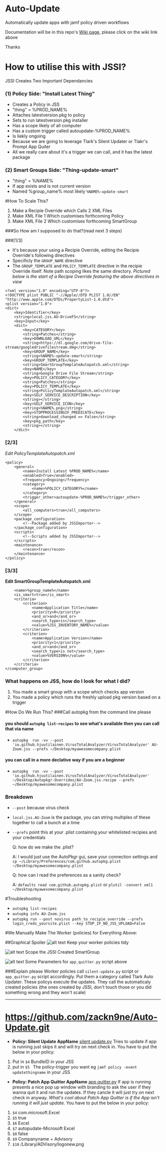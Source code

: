 # Auto-Update
Automatically update apps with jamf policy driven workflows


Documentation will be in this repo's [Wiki page](https://github.com/t-lark/Auto-Update/wiki), please click on the wiki link above

Thanks

# How to utilise this with JSSI?
JSSI Creates Two Important Dependancies
### (1) Policy Side: "Install Latest Thing"
* Creates a Policy in JSS
* "thing" = %PROD_NAME%
* Attaches latestversion.pkg to policy 
* Sets to run latestversion.pkg installer
* Has a scope likely of all computer
* Has a custom trigger called autoupdate-%PROD_NAME%
* Is liekly ongoing
* Because we are going to leverage Tlark's Silent Updater or Tlakr's Prompt App Quiter
* All we really care about it's a trigger we can call, and it has the latest package

### (2) Smart Groups Side: "Thing-update-smart"
* "thing" = %NAME%
* If app exists and is not current version
* Named %group_name% most likely `%NAME%-update-smart`

#How To Scale This?
1. Make a Recipie Override which Calls 2 XML Files
2. Make XML File 1 Which customises forthcoming Policy
3. Make XML File 2 Which customises forthcoming SmartGroup


###So How am I supposed to do that?(read next 3 steps) 

###[1/3]
* It's because your using a Recipie Override, editing the Recipie Override's following directives
* Specificly the `GROUP_NAME` directive
* The `GROUP_TEMPLATE` and `POLICY_TEMPLATE`
 directive in the recipie Override itself. Note path scoping likes the same directory. _Pictured below is the start of a Recipie Override featuring the above directives in view_

```
<?xml version="1.0" encoding="UTF-8"?>
<!DOCTYPE plist PUBLIC "-//Apple//DTD PLIST 1.0//EN" "http://www.apple.com/DTDs/PropertyList-1.0.dtd">
<plist version="1.0">
<dict>
	<key>Identifier</key>
	<string>local.jss.AU-DriveFS</string>
	<key>Input</key>
	<dict>
		<key>CATEGORY</key>
		<string>Patches</string>
		<key>DOWNLOAD_URL</key>
		<string>https://dl.google.com/drive-file-stream/googledrivefilestream.dmg</string>
		<key>GROUP_NAME</key>
		<string>%NAME%-update-smart</string>
		<key>GROUP_TEMPLATE</key>
		<string>SmartGroupTemplateAutopatch.xml</string>
		<key>NAME</key>
		<string>Google Drive File Stream</string>
		<key>POLICY_CATEGORY</key>
		<string>Patches</string>
		<key>POLICY_TEMPLATE</key>
		<string>PolicyTemplateAutopatch.xml</string>
		<key>SELF_SERVICE_DESCRIPTION</key>
		<string></string>
		<key>SELF_SERVICE_ICON</key>
		<string>%NAME%.png</string>
		<key>STOPPROCESSINGIF_PREDICATE</key>
		<string>download_changed == False</string>
		<key>pkg_path</key>
		<string></string>
	</dict>
```

### [2/3]
*Edit PolicyTemplateAutopatch.xml*

```
<policy>
    <general>
        <name>Install Latest %PROD_NAME%</name>
        <enabled>True</enabled>
        <frequency>Ongoing</frequency>
        <category>
            <name>%POLICY_CATEGORY%</name>
        </category>
        <trigger_other>autoupdate-%PROD_NAME%</trigger_other>
    </general>
    <scope>
        <all_computers>true</all_computers>
    </scope>
    <package_configuration>
        <!--Package added by JSSImporter-->
    </package_configuration>
    <scripts>
        <!--Scripts added by JSSImporter-->
    </scripts>
    <maintenance>
        <recon>true</recon>
    </maintenance>
</policy>
```

### [3/3]
**Edit SmartGroupTemplateAutopatch.xml**

```<computer_group>
    <name>%group_name%</name>
    <is_smart>true</is_smart>
    <criteria>
        <criterion>
            <name>Application Title</name>
            <priority>0</priority>
            <and_or>and</and_or>
            <search_type>is</search_type>
            <value>%JSS_INVENTORY_NAME%</value>
        </criterion>
        <criterion>
            <name>Application Version</name>
            <priority>1</priority>
            <and_or>and</and_or>
            <search_type>is not</search_type>
            <value>%VERSION%</value>
        </criterion>
    </criteria>
</computer_group>
```

### What happens on JSS, how do I look for what I did?

1. You made a smart group with a scope which checks app version
2. You made a policy which runs the freshly upload pkg version based on a trigger

#How Do We Run This?
###Call autopkg from the command line please
#### you should `autopkg list-recipes` to see what's available then you can call that via name

* `autopkg  run -vv --post 'io.github.hjuutilainen.VirusTotalAnalyzer/VirusTotalAnalyzer' AU-Zoom.jss --prefs ~/Desktop/myawesomecompany.plist`

#### you can call in a more declative way if you are a beginner 

* `autopkg  run -vv --post 'io.github.hjuutilainen.VirusTotalAnalyzer/VirusTotalAnalyzer' ~/Desktop/Autopkgr-Overrides/AU-Zoom.jss.recipe --prefs ~/Desktop/myawesomecompany.plist`

### Breakdown
* `--post` because virus check
* `local.jss.AU-Zoom` is the package, you can string multiples of these together to call a bunch at a time
* `--prefs` point this at your .plist containing your whitelisted recipies and your credentials

	Q: how do we make the .plist?
	
	A: I would just use the AutoPkgr gui, save your connection settings and `cp ~/Library/Preferences/com.github.autopkg.plist ~/Desktop/myawesomecompany.plist`
	
	Q: how can I read the preferences as a sanity check? 
	
	A: `defaults read com.github.autopkg.plist` or `plutil -convert xml1 ~/Desktop/myawesomecompany.plist `
	
#Troubleshooting
* `autopkg list-recipes`
* `autopkg info AU-Zoom.jss`
* `autopkg run --post novirus path_to_recipie_override --prefs login_creds_yoursite.plist --key STOP_IF_NO_JSS_UPLOAD=False`

#We Manually Make The Worker (policies) for Everything Above:

##Graphical Spoiler
![alt text](policy-categorisation.png)
Keep your worker policies tidy

![alt text](policy-scope.png)
Scope the JSSI Created SmartGroup

![alt text](policy-scriptparams.png)
Some Parameters for `app_quitter.py` script above

###Explain please
Worker policies call `silent-update.py` script or `app_quitter.py` script accordingly. Put them a category called Tlark Auto Updater. These policys execute the updates. They call the automaticaly created policies (the ones created by JSSI, don't touch those or you did something wrong and they won't scale)


---
# https://github.com/zackn9ne/Auto-Update.git
* **Policy: Silent Update AppName** [silent update.py](https://github.com/t-lark/Auto-Update/blob/master/silent_update.py) Tries to update if app is running just skips it and will try on next check in. You have to put the below in your policy:

1. Put in `$4` BundleID in your JSS
2. put in `$5 ` The policy-trigger you want eg `jamf policy -event updatethingname` in your JSS

* **Policy: Patch App Quitter AppName** [app quitter.py](https://github.com/t-lark/Auto-Update/blob/master/app_quitter.py) If app is running presents a nice pop up window with branding to ask the user if they wanna quit it and run the updates. If they cancle it will just try on next check in anyway. _What's cool about Patch App Quitter is if the App isn't running it will just update._ You have to put the below in your policy:

1. `$4` com.microsoft.Excel
2. `$5` true
3. `$6` Excel
4. `$7` autopudate-Microsoft Excel
5. `$8` false
6. `$9` Companyname + Advisory
7. `$10` /Library/ADVisory/logonew.png